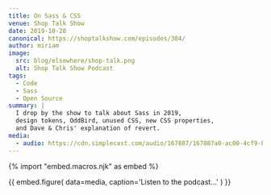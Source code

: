 ```yaml
---
title: On Sass & CSS
venue: Shop Talk Show
date: 2019-10-28
canonical: https://shoptalkshow.com/episodes/384/
author: miriam
image:
  src: blog/elsewhere/shop-talk.png
  alt: Shop Talk Show Podcast
tags:
  - Code
  - Sass
  - Open Source
summary: |
  I drop by the show to talk about Sass in 2019,
  design tokens, OddBird, unused CSS, new CSS properties,
  and Dave & Chris' explanation of revert.
media:
  - audio: https://cdn.simplecast.com/audio/167887/167887a0-ac00-4cf9-bc69-b5ca845997db/7f8ede83-f450-417c-9a00-2590ab39d636/shoptalkshow-384_tc.mp3
---
```


{% import "embed.macros.njk" as embed %}

{{ embed.figure(
  data=media,
  caption='Listen to the podcast…'
) }}
